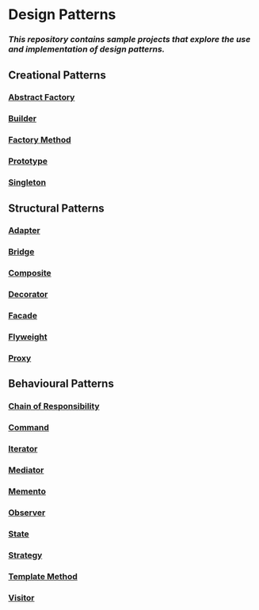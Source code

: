 # Design Patterns
### *This repository contains sample projects that explore the use and implementation of design patterns.*

## Creational Patterns

### [Abstract Factory](https://en.wikipedia.org/wiki/Abstract_factory_pattern)
### [Builder](https://en.wikipedia.org/wiki/Builder_pattern)
### [Factory Method](https://en.wikipedia.org/wiki/Factory_method_pattern)
### [Prototype](https://en.wikipedia.org/wiki/Prototype_pattern)
### [Singleton](https://en.wikipedia.org/wiki/Singleton_pattern)

## Structural Patterns

### [Adapter](https://en.wikipedia.org/wiki/Adapter_pattern)
### [Bridge](https://en.wikipedia.org/wiki/Bridge_pattern)
### [Composite](https://en.wikipedia.org/wiki/Composite_pattern)
### [Decorator](https://en.wikipedia.org/wiki/Decorator_pattern)
### [Facade](https://en.wikipedia.org/wiki/Facade_pattern)
### [Flyweight](https://en.wikipedia.org/wiki/Flyweight_pattern)
### [Proxy](https://en.wikipedia.org/wiki/Proxy_pattern)

## Behavioural Patterns

### [Chain of Responsibility](https://en.wikipedia.org/wiki/Chain-of-responsibility_pattern)
### [Command](https://en.wikipedia.org/wiki/Command_pattern)
### [Iterator](https://en.wikipedia.org/wiki/Iterator_pattern)
### [Mediator](https://en.wikipedia.org/wiki/Mediator_pattern)
### [Memento](https://en.wikipedia.org/wiki/Memento_pattern)
### [Observer](https://en.wikipedia.org/wiki/Observer_pattern)
### [State](https://en.wikipedia.org/wiki/State_pattern)
### [Strategy](https://en.wikipedia.org/wiki/Strategy_pattern)
### [Template Method](https://en.wikipedia.org/wiki/Template_method_pattern)
### [Visitor](https://en.wikipedia.org/wiki/Visitor_pattern)
